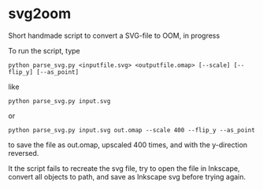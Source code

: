 # svg2oom
Short handmade script to convert a SVG-file to OOM, in progress

To run the script, type

    python parse_svg.py <inputfile.svg> <outputfile.omap> [--scale] [--flip_y] [--as_point]
like

    python parse_svg.py input.svg
or

    python parse_svg.py input.svg out.omap --scale 400 --flip_y --as_point 

to save the file as out.omap, upscaled 400 times, and with the  y-direction reversed.

It the script fails to recreate the svg file, try to open the file in Inkscape, convert all objects to path, and save as Inkscape svg before trying again.

